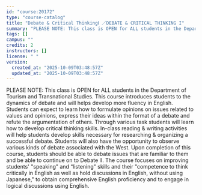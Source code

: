 ```yaml
---
id: "course:20172"
type: "course-catalog"
title: "Debate & Critical ThinkingⅠ ／DEBATE & CRITICAL THINKING I"
summary: "PLEASE NOTE: This class is OPEN for ALL students in the Department of Tourism and Transnational Studies. This course int…"
tags: []
campus: ""
credits: 2
instructors: []
license: " "
version:
  created_at: "2025-10-09T03:48:57Z"
  updated_at: "2025-10-09T03:48:57Z"
---
```


PLEASE NOTE: This class is OPEN for ALL students in the Department of Tourism and Transnational Studies. This course introduces students to the dynamics of debate and will helps develop more fluency in English. Students can expect to learn how to formulate opinions on issues related to values and opinions, express their ideas within the format of a debate and refute the argumentation of others. Through various task students will learn how to develop critical thinking skills. In-class reading & writing activities will help students develop skills necessary for researching & organizing a successful debate. Students will also have the opportunity to observe various kinds of debate associated with the West. Upon completion of this course, students should be able to debate issues that are familiar to them and be able to continue on to Debate II. The course focuses on improving students' "speaking" and “listening" skills and their "competence to think critically in English as well as hold discussions in English, without using Japanese," to obtain comprehensive English proficiency and to engage in logical discussions using English.
